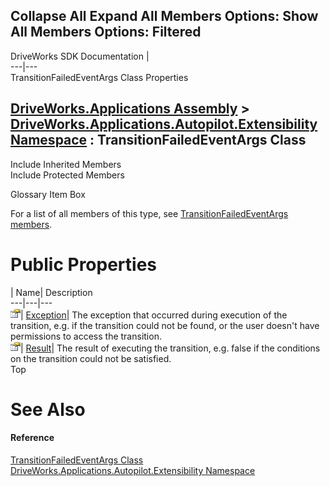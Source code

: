       

 Collapse All Expand All  Members Options: Show All  Members Options: Filtered   
---  
DriveWorks SDK Documentation  |   
---|---  
TransitionFailedEventArgs Class Properties   
  
[DriveWorks.Applications Assembly](topic13.md) > [DriveWorks.Applications.Autopilot.Extensibility Namespace](topic1633.md) : TransitionFailedEventArgs Class  
---  
  
Include Inherited Members    
Include Protected Members    


Glossary Item Box

For a list of all members of this type, see [TransitionFailedEventArgs members](topic1969.md).

# Public Properties

| Name| Description  
---|---|---  
![Public Property](dotnetimages/publicProperty.gif)| [Exception](topic1975.md)| The exception that occurred during execution of the transition, e.g. if the transition could not be found, or the user doesn't have permissions to access the transition.   
![Public Property](dotnetimages/publicProperty.gif)| [Result](topic1976.md)| The result of executing the transition, e.g. false if the conditions on the transition could not be satisfied.   
Top

# See Also

#### Reference

[TransitionFailedEventArgs Class](topic1968.md)   
[DriveWorks.Applications.Autopilot.Extensibility Namespace](topic1633.md)


